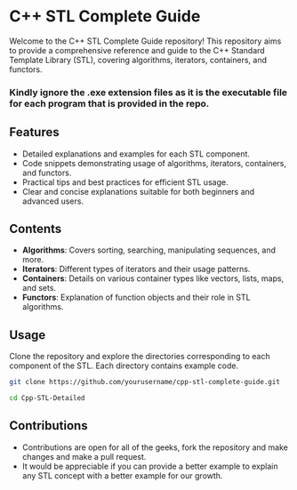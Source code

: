 # C++ STL Complete Guide

Welcome to the C++ STL Complete Guide repository! This repository aims to provide a comprehensive reference and guide to the C++ Standard Template Library (STL), covering algorithms, iterators, containers, and functors.

### Kindly ignore the .exe extension files as it is the executable file for each program that is provided in the repo.

## Features

- Detailed explanations and examples for each STL component.
- Code snippets demonstrating usage of algorithms, iterators, containers, and functors.
- Practical tips and best practices for efficient STL usage.
- Clear and concise explanations suitable for both beginners and advanced users.

## Contents

- **Algorithms**: Covers sorting, searching, manipulating sequences, and more.
- **Iterators**: Different types of iterators and their usage patterns.
- **Containers**: Details on various container types like vectors, lists, maps, and sets.
- **Functors**: Explanation of function objects and their role in STL algorithms.

## Usage

Clone the repository and explore the directories corresponding to each component of the STL. Each directory contains example code.

```bash
git clone https://github.com/yourusername/cpp-stl-complete-guide.git
```
```bash
cd Cpp-STL-Detailed
```

## Contributions
- Contributions are open for all of the geeks, fork the repository and make changes and make a pull request.
- It would be appreciable if you can provide a better example to explain any STL concept with a better example for our growth.
